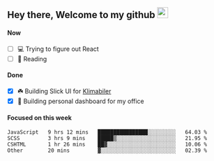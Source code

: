 ## Hey there, Welcome to my github <img src="https://media.giphy.com/media/hvRJCLFzcasrR4ia7z/giphy.gif" width="25px">

#### Now
- [ ] 💻 Trying to figure out React
- [ ] 📕 Reading

#### Done
- [x] ☘️ Building Slick UI for [Klimabiler](https://klimabiler.dk)
- [x] 🚀 Building personal dashboard for my office
 
 #### Focused on this week
<!--START_SECTION:waka-->

```text
JavaScript   9 hrs 12 mins   ████████████████░░░░░░░░░   64.03 %
SCSS         3 hrs 9 mins    █████▒░░░░░░░░░░░░░░░░░░░   21.95 %
CSHTML       1 hr 26 mins    ██▓░░░░░░░░░░░░░░░░░░░░░░   10.06 %
Other        20 mins         ▓░░░░░░░░░░░░░░░░░░░░░░░░   02.39 %
```

<!--END_SECTION:waka-->

